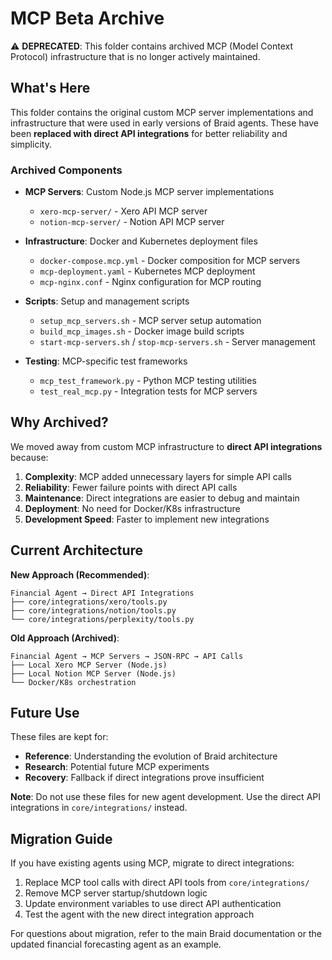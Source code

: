 # MCP Beta Archive

⚠️ **DEPRECATED**: This folder contains archived MCP (Model Context Protocol) infrastructure that is no longer actively maintained.

## What's Here

This folder contains the original custom MCP server implementations and infrastructure that were used in early versions of Braid agents. These have been **replaced with direct API integrations** for better reliability and simplicity.

### Archived Components

- **MCP Servers**: Custom Node.js MCP server implementations
  - `xero-mcp-server/` - Xero API MCP server
  - `notion-mcp-server/` - Notion API MCP server
  
- **Infrastructure**: Docker and Kubernetes deployment files
  - `docker-compose.mcp.yml` - Docker composition for MCP servers
  - `mcp-deployment.yaml` - Kubernetes MCP deployment
  - `mcp-nginx.conf` - Nginx configuration for MCP routing
  
- **Scripts**: Setup and management scripts
  - `setup_mcp_servers.sh` - MCP server setup automation
  - `build_mcp_images.sh` - Docker image build scripts
  - `start-mcp-servers.sh` / `stop-mcp-servers.sh` - Server management
  
- **Testing**: MCP-specific test frameworks
  - `mcp_test_framework.py` - Python MCP testing utilities
  - `test_real_mcp.py` - Integration tests for MCP servers

## Why Archived?

We moved away from custom MCP infrastructure to **direct API integrations** because:

1. **Complexity**: MCP added unnecessary layers for simple API calls
2. **Reliability**: Fewer failure points with direct API calls
3. **Maintenance**: Direct integrations are easier to debug and maintain
4. **Deployment**: No need for Docker/K8s infrastructure
5. **Development Speed**: Faster to implement new integrations

## Current Architecture

**New Approach (Recommended)**:
```
Financial Agent → Direct API Integrations
├── core/integrations/xero/tools.py
├── core/integrations/notion/tools.py  
└── core/integrations/perplexity/tools.py
```

**Old Approach (Archived)**:
```
Financial Agent → MCP Servers → JSON-RPC → API Calls
├── Local Xero MCP Server (Node.js)
├── Local Notion MCP Server (Node.js)
└── Docker/K8s orchestration
```

## Future Use

These files are kept for:
- **Reference**: Understanding the evolution of Braid architecture
- **Research**: Potential future MCP experiments
- **Recovery**: Fallback if direct integrations prove insufficient

**Note**: Do not use these files for new agent development. Use the direct API integrations in `core/integrations/` instead.

## Migration Guide

If you have existing agents using MCP, migrate to direct integrations:

1. Replace MCP tool calls with direct API tools from `core/integrations/`
2. Remove MCP server startup/shutdown logic
3. Update environment variables to use direct API authentication
4. Test the agent with the new direct integration approach

For questions about migration, refer to the main Braid documentation or the updated financial forecasting agent as an example.